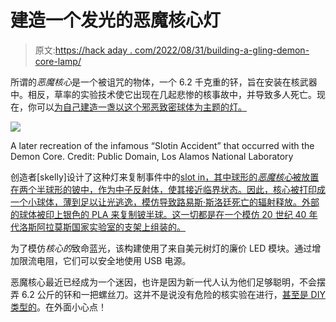 # 建造一个发光的恶魔核心灯

> 原文:[https://hack aday . com/2022/08/31/building-a-gling-demon-core-lamp/](https://hackaday.com/2022/08/31/building-a-glowing-demon-core-lamp/)

所谓的*恶魔核心*是一个被诅咒的物体，一个 6.2 千克重的钚，旨在安装在核武器中。相反，草率的实验技术使它出现在几起悲惨的核事故中，并导致多人死亡。现在，你可以[为自己建造一盏以这个邪恶致密球体为主题的灯。](https://www.printables.com/model/268457-glowing-demon-core-lamp)

![](../Images/4eab47da6b90bb2d91d76b9ab9b34c18.png)

A later recreation of the infamous “Slotin Accident” that occurred with the Demon Core. Credit: Public Domain, Los Alamos National Laboratory

创造者[skelly]设计了这种灯来复制事件中的[slot in，其中球形的*恶魔核心*被放置在两个半球形的铍中，作为中子反射体，使其接近临界状态。因此，核心被打印成一个小球体，薄到足以让光逃逸，模仿导致路易斯·斯洛廷死亡的辐射释放。外部的球体被印上银色的 PLA 来复制铍半球。这一切都是在一个模仿 20 世纪 40 年代洛斯阿拉莫斯国家实验室的支架上组装的。](https://www.losalamoshistory.org/history-blog/the-slotin-accident-inside-the-archives)

为了模仿*核心的*致命蓝光，该构建使用了来自美元树灯的廉价 LED 模块。通过增加限流电阻，它们可以安全地使用 USB 电源。

恶魔核心最近已经成为一个迷因，也许是因为新一代人认为他们足够聪明，不会摆弄 6.2 公斤的钚和一把螺丝刀。这并不是说没有危险的核实验在进行，[甚至是 DIY 类型的](https://hackaday.com/2011/08/06/the-diy-nuclear-reactor/)。在外面小心点！